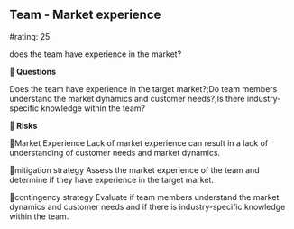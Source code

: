 

## Team - Market experience

#rating: 25


does the team have experience in the market?

**💭 Questions**

Does the team have experience in the target market?;Do team members understand the market dynamics and customer needs?;Is there industry-specific knowledge within the team?

**🚨 Risks**

🚨Market Experience
Lack of market experience can result in a lack of understanding of customer needs and market dynamics.

🚨mitigation strategy
Assess the market experience of the team and determine if they have experience in the target market.

🚨contingency strategy
Evaluate if team members understand the market dynamics and customer needs and if there is industry-specific knowledge within the team.




